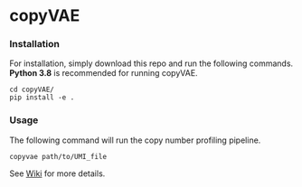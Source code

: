 # copyVAE

### Installation

For installation, simply download this repo and run the following commands. **Python 3.8** is recommended for running copyVAE.

    cd copyVAE/
    pip install -e .

### Usage

The following command will run the copy number profiling pipeline.

    copyvae path/to/UMI_file

See [Wiki](https://github.com/Lamicc/copyVAE/wiki) for more details.
